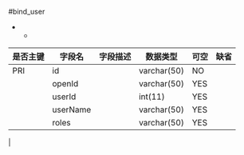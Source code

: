 #bind_user
* -
 
|是否主键	|字段名	|字段描述	|数据类型	|可空	|缺省	|
| --------|-----|-----|-----|-----|-----|
|PRI|id||varchar(50)|NO||
||openId||varchar(50)|YES||
||userId||int(11)|YES||
||userName||varchar(50)|YES||
||roles||varchar(50)|YES||
|
